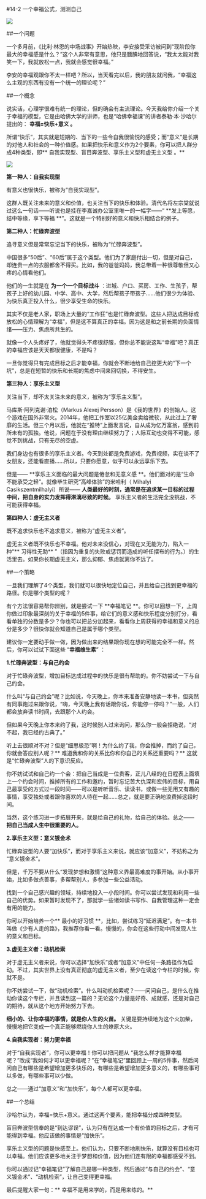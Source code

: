 #14-2 一个幸福公式，测测自己 

![](./_image/img_1526.jpg)

##一个问题

一个多月前，《比利·林恩的中场战事》开始热映，李安接受采访被问到“现阶段你最大的幸福感是什么？”这个人非常有意思，他只是腼腆地回答说，“我太太能对我笑一下，我就放松一点，我就会感觉很幸福。”

李安的幸福观跟你不太一样吧？所以，当天看完以后，我的朋友就问我，“幸福这么主观的东西有没有一个统一的理论呢？”    

##一个概念

说实话，心理学很难有统一的理论，但的确会有主流理论。今天我给你介绍一个关于幸福的模型，它是由哈佛大学的讲师，也是“哈佛幸福课”的讲者泰勒·本·沙哈尔提出的： **幸福=快乐+意义 。**

所谓“快乐”，其实就是短期的、当下的一些令自我很愉悦的感受；而“意义”是长期的对他人和社会的一种价值感。如果把快乐和意义作为2个要素，你可以把人群分成4种类型，即** 自我实现型、盲目奔波型、享乐主义型和虚无主义型 。**

![](./_image/img_1527.jpg)


**第一种人：自我实现型**

有意义也很快乐，被称为“自我实现型”。

这群人既关注未来的意义和价值，也关注当下的快乐和体验。清代名将左宗棠就说过这么一句话——听说也是挂在李嘉诚办公室里唯一的一幅字——“ **发上等愿，结中等缘，享下等福 **”。这就是一个特别好的意义和快乐相结合的例子。    

**第二种人：忙碌奔波型**

追寻意义但是常常忘记当下的快乐，被称为“忙碌奔波型”。

中国很多“50后”、“60后”属于这个类型。他们为了家庭付出一切，但是对自己，却连贵一点的衣服都舍不得买。比如，我的爸爸妈妈，我总带着一种很尊敬但又心疼的心情看他们。

他们的一生就是在 **为一个一个目标战斗** ：进城、户口、买房、工作、生孩子，帮孩子上好的幼儿园、中学、高中、大学，然后帮孩子带孩子……他们很少为体验、为快乐真正投入什么，很少享受生命的快乐。

其实不仅是老人家，职场上大量的“工作狂”也是忙碌奔波型。这些人把达成目标或放松的心情理解为“幸福”，但是这不算真正的幸福。因为这是和之前长期的负面情绪——压力、焦虑所共生的。

就像一个人头疼好了，他就觉得头不疼很舒服，但你总不能说这叫“幸福”吧？真正的幸福应该是天天都很健康，不是吗？

一旦你觉得只有完成目标之后才能幸福，你就会不断地给自己挖更大的“下一个坑”，总是在短暂的快乐和长期的焦虑中间来回切换，不得安生。    

**第三种人：享乐主义型**

关注当下，却不太关注未来的意义，被称为“享乐主义型”。

马库斯·阿列克谢·泊松（Markus Alexej Persson）是《我的世界》的创始人。这个游戏在国外非常火。2014年，他把工作室以25亿美金卖给微软，从此过上了奢靡的生活。但三个月以后，他就在“推特”上面发言说，自从成为亿万富翁，感到前所未有的孤独。他说，问题在于没有理由继续努力了；人际互动也变得不可能，感觉不到挑战，只有无尽的空虚。

我们身边也有很多的享乐主义者。今天到处都是免费游戏，免费视频，实在谈不了女朋友，还能看直播……所以，只要你愿意，似乎可以永远享乐下去。

但是—— **享乐主义面临的最大问题是倦怠和无意义感 **。他们面对的是“生命不能承受之轻”。就像毕生研究“高峰体验”的米哈利（ Mihalyi Casikszentmilhalyi）所说—— **人类最好的时刻，通常是在追求某一目标的过程中间，把自身的实力发挥得淋漓尽致的时候。** 享乐主义者的生活完全没挑战，不可能获得幸福。    

**第四种人：虚无主义者**

既不追求快乐也不追求意义，被称为“虚无主义者”。

虚无主义者既不快乐也不幸福。他对未来没信心，对现在又无能为力，陷入一种“** 习得性无助** ”（指因为重复的失败或惩罚而造成的听任摆布的行为。）的生活里去。如果你长期虚无主义，那么抑郁、焦虑就离你不远了。

##一个策略

一旦我们理解了4个类型，我们就可以很快地定位自己，并且给自己找到更幸福的路径。你是哪个类型的呢？

有个方法很容易帮你辨别，就是尝试一下 **幸福笔记 **。你可以回想一下，上周你做过印象最深刻的关于幸福的5件事，给它们的意义感和快乐程度分别打分，看看单独的分数是多少？你也可以把总分加起来，看看你上周获得的幸福和意义的总分是多少？很快你就会知道自己是属于哪个类型。

建议你一定要动手做一做，因为做出来的结果跟你现在想的可能完全不一样。然后，你可以试试下面这些 “**幸福维生素**” ：

**1.忙碌奔波型：与自己约会**

对于忙碌奔波型，增加目标达成过程中的快乐是很有帮助的。你不妨尝试一下与自己约会。

什么叫“与自己约会”呢？比如说，今天晚上，你本来准备安静地读一本书，但突然有同事跑过来跟你说，“嗨，今天晚上我有话跟你说，你能停一停吗？”一般，人们都会放弃读书时间，去跟那个人约会。

但如果今天晚上你本来约了我，这时候别人过来询问，那么你一般会拒绝说，“对不起，我已经约古典了。”

听上去很顺对不对？但是“细思极恐”啊！为什么约了我，你会推掉，而约了自己，你就会答应别人呢？** 难道我和你的关系比你和你自己的关系还重要吗？** 这就是“忙碌奔波型”人的下意识反应。

你不妨试试和自己约一个会：把自己当成是一位贵客，正儿八经的在日程表上面填上一个约会时间，推掉所有的工作和邀约，暂时忘记苦大仇深和宏伟的目标，用自己最享受的方式过一段时间——可以是听听音乐、读读书，或做一些无用又有趣的事情，享受独处或者跟你喜欢的人待在一起……总之，就是要正确地浪费掉这段时间。

当然，这个练习进一步拓展开来，就是给自己的礼物，给自己的体验。总之—— **把自己当成人生中很重要的人。**

**2.享乐主义型：意义镀金术**

忙碌奔波型的人要“加快乐”，而对于享乐主义来说，就应该“加意义”，不妨称之为 “意义镀金术”。

但是，千万不要从什么“发现梦想和激情”这种意义界最高难度的事开始。从小事开始，比如多做点善事，多帮帮别人，多参加一些公益活动。

找到一个自己感兴趣的领域，持续地投入一小段时间。你可以尝试发现和利用一些自己的优势。如果暂时发现不了，那就学一些诸如读书写作、自我管理这种一定会有用的能力。

你可以开始培养一个** 最小的好习惯 **，比如，尝试练习“延迟满足”。有一本书叫做《少有人走的路》，我推荐你看一看。慢慢的，你会在这些行动中间发现人生的意义和目标。    

**3.虚无主义者：动机检索**

对于虚无主义者来说，你可以选择“加快乐”或者“加意义”中任何一条路径作为启动。不过，其实世界上没有真正彻底的虚无主义者，至少在读这个专栏的时候，你就不是。

你不妨尝试一下，做“动机检索”。什么叫动机检索呢？——问问自己，是什么在推动你读这个专栏，并且读到这一篇的？无论这个力量是好奇、成就感，还是对自己的期待，就从这个地方开始努力下去。

**细小的、让你幸福的事情，就是你人生的火苗。** 关键是要持续地为这个火加柴，慢慢地把它变成一个真正能够燃烧你人生的燎原大火。 

**4.自我实现者：努力更幸福**

对于“自我实现者”，你可以更幸福！你可以把问题从 “我怎么样才能算幸福呢？”改成“我如何才可以更幸福呢？”在“幸福笔记”里回顾上一周的5件事，然后问问自己有哪些是希望增加更多快乐的，有哪些是希望增加更多意义的，有哪些事可以多做，有哪些事可以少做。

总之——通过“加意义”和“加快乐”，每个人都可以更幸福。    

##一个总结

沙哈尔认为，幸福=快乐+意义。通过这两个要素，能把幸福分成四种类型。

盲目奔波型信奉的是“到达谬误”，认为只有在达成一个有价值的目标之后，才有可能得到幸福。他应该做的事情是“加快乐”。

享乐主义型的问题是快感至上。他们认为，只要不断地刷快乐，就算没有目标也可以幸福。他们应该更多地关注于梦想和价值，因为他们连有限的幸福都感受不到。

你可以通过记“幸福笔记”了解自己是哪一种类型，然后通过“与自己的约会”、“意义镀金术”、“动机检索”，让自己变得更幸福。

最后提醒大家一句：** 幸福不是用来学的，而是用来练的。**    